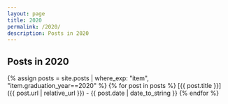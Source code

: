 ```yaml
---
layout: page
title: 2020
permalink: /2020/
description: Posts in 2020
---
```


## Posts in 2020
{% assign posts = site.posts | where_exp: "item", "item.graduation_year==2020" %}
{% for post in posts %}
  [{{ post.title }}]({{ post.url | relative_url }}) - {{ post.date | date_to_string }}
{% endfor %}